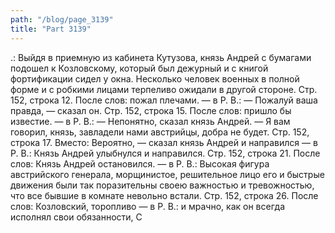 ```yaml
---
path: "/blog/page_3139"
title: "Part 3139"
---
```


.: Выйдя в приемную из кабинета Кутузова, князь Андрей с бумагами подошел к Козловскому, который был дежурный и с книгой фортификации сидел у окна. Несколько человек военных в полной форме и с робкими лицами терпеливо ожидали в другой стороне.
Стр. 152, строка 12.
После слов: пожал плечами. — в Р. В.: — Пожалуй ваша правда, — сказал он.
Стр. 152, строка 15.
После слов: пришло бы известие. — в Р. В.: — Непонятно, сказал князь Андрей.
— Я вам говорил, князь, завладели нами австрийцы, добра не будет.
Стр. 152, строка 17.
Вместо: Вероятно, — сказал князь Андрей и направился — в Р. В.: Князь Андрей улыбнулся и направился.
Стр. 152, строка 21.
После слов: Князь Андрей остановился. — в Р. В.: Высокая фигура австрийского генерала, морщинистое, решительное лицо его и быстрые движения были так поразительны своею важностью и тревожностью, что все бывшие в комнате невольно встали.
Стр. 152, строка 26.
После слов: Козловский, торопливо — в Р. В.: и мрачно, как он всегда исполнял свои обязанности,
С
